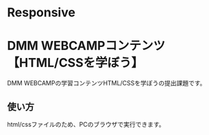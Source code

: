 # Responsive
# DMM WEBCAMPコンテンツ【HTML/CSSを学ぼう】
DMM WEBCAMPの学習コンテンツHTML/CSSを学ぼうの提出課題です。
## 使い方
html/cssファイルのため、PCのブラウザで実行できます。
